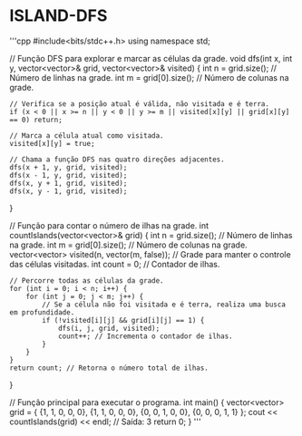 # ISLAND-DFS

'''cpp
#include<bits/stdc++.h>
using namespace std;

// Função DFS para explorar e marcar as células da grade.
void dfs(int x, int y, vector<vector<int>>& grid, vector<vector<bool>>& visited) {
    int n = grid.size(); // Número de linhas na grade.
    int m = grid[0].size(); // Número de colunas na grade.
    
    // Verifica se a posição atual é válida, não visitada e é terra.
    if (x < 0 || x >= n || y < 0 || y >= m || visited[x][y] || grid[x][y] == 0) return;
    
    // Marca a célula atual como visitada.
    visited[x][y] = true;
    
    // Chama a função DFS nas quatro direções adjacentes.
    dfs(x + 1, y, grid, visited);
    dfs(x - 1, y, grid, visited);
    dfs(x, y + 1, grid, visited);
    dfs(x, y - 1, grid, visited);
}

// Função para contar o número de ilhas na grade.
int countIslands(vector<vector<int>>& grid) {
    int n = grid.size(); // Número de linhas na grade.
    int m = grid[0].size(); // Número de colunas na grade.
    vector<vector<bool>> visited(n, vector<bool>(m, false)); // Grade para manter o controle das células visitadas.
    int count = 0; // Contador de ilhas.
    
    // Percorre todas as células da grade.
    for (int i = 0; i < n; i++) {
        for (int j = 0; j < m; j++) {
            // Se a célula não foi visitada e é terra, realiza uma busca em profundidade.
            if (!visited[i][j] && grid[i][j] == 1) {
                dfs(i, j, grid, visited);
                count++; // Incrementa o contador de ilhas.
            }
        }
    }
    return count; // Retorna o número total de ilhas.
}

// Função principal para executar o programa.
int main() {
    vector<vector<int>> grid = {
        {1, 1, 0, 0, 0},
        {1, 1, 0, 0, 0},
        {0, 0, 1, 0, 0},
        {0, 0, 0, 1, 1}
    };
    cout << countIslands(grid) << endl; // Saída: 3
    return 0;
}
'''
